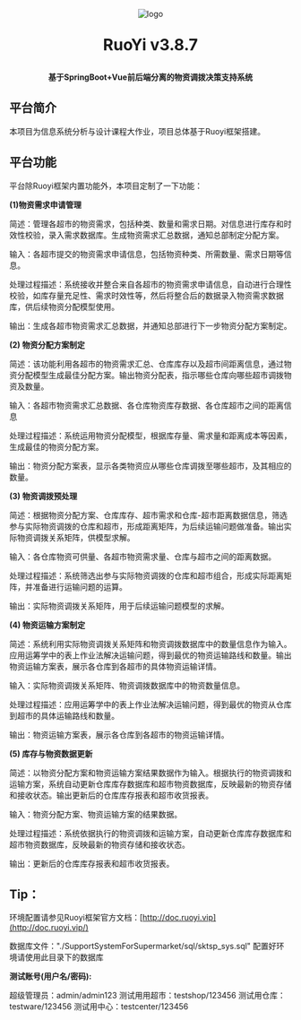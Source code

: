 <p align="center">
	<img alt="logo" src="https://oscimg.oschina.net/oscnet/up-d3d0a9303e11d522a06cd263f3079027715.png">
</p>
<h1 align="center" style="margin: 30px 0 30px; font-weight: bold;">RuoYi v3.8.7</h1>
<h4 align="center">基于SpringBoot+Vue前后端分离的物资调拨决策支持系统</h4>


## 平台简介

本项目为信息系统分析与设计课程大作业，项目总体基于Ruoyi框架搭建。

## 平台功能

平台除Ruoyi框架内置功能外，本项目定制了一下功能：

**(1)物资需求申请管理**

简述：管理各超市的物资需求，包括种类、数量和需求日期。对信息进行库存和时效性校验，录入需求数据库。生成物资需求汇总数据，通知总部制定分配方案。 

输入：各超市提交的物资需求申请信息，包括物资种类、所需数量、需求日期等信息。

处理过程描述：系统接收并整合来自各超市的物资需求申请信息，自动进行合理性校验，如库存量充足性、需求时效性等，然后将整合后的数据录入物资需求数据库，供后续物资分配模型使用。

输出：生成各超市物资需求汇总数据，并通知总部进行下一步物资分配方案制定。

**(2) 物资分配方案制定**

简述：该功能利用各超市的物资需求汇总、仓库库存以及超市间距离信息，通过物资分配模型生成最佳分配方案。输出物资分配表，指示哪些仓库向哪些超市调拨物资及数量。

输入：各超市物资需求汇总数据、各仓库物资库存数据、各仓库超市之间的距离信息

处理过程描述：系统运用物资分配模型，根据库存量、需求量和距离成本等因素，生成最佳的物资分配方案。

输出：物资分配方案表，显示各类物资应从哪些仓库调拨至哪些超市，及其相应的数量。

**(3) 物资调拨预处理**

简述：根据物资分配方案、仓库库存、超市需求和仓库-超市距离数据信息，筛选参与实际物资调拨的仓库和超市，形成距离矩阵，为后续运输问题做准备。输出实际物资调拨关系矩阵，供模型求解。

输入：各仓库物资可供量、各超市物资需求量、仓库与超市之间的距离数据。

处理过程描述：系统筛选出参与实际物资调拨的仓库和超市组合，形成实际距离矩阵，并准备进行运输问题的运算。

输出：实际物资调拨关系矩阵，用于后续运输问题模型的求解。

**(4) 物资运输方案制定**

简述：系统利用实际物资调拨关系矩阵和物资调拨数据库中的数量信息作为输入。应用运筹学中的表上作业法解决运输问题，得到最优的物资运输路线和数量。输出物资运输方案表，展示各仓库到各超市的具体物资运输详情。

输入：实际物资调拨关系矩阵、物资调拨数据库中的物资数量信息。

处理过程描述：应用运筹学中的表上作业法解决运输问题，得到最优的物资从仓库到超市的具体运输路线和数量。

输出：物资运输方案表，展示各仓库到各超市的物资运输详情。

**(5) 库存与物资数据更新**

简述：以物资分配方案和物资运输方案结果数据作为输入。根据执行的物资调拨和运输方案，系统自动更新仓库库存数据库和超市物资数据库，反映最新的物资存储和接收状态。输出更新后的仓库库存报表和超市收货报表。

输入：物资分配方案、物资运输方案的结果数据。

处理过程描述：系统依据执行的物资调拨和运输方案，自动更新仓库库存数据库和超市物资数据库，反映最新的物资存储和接收状态。

输出：更新后的仓库库存报表和超市收货报表。

## Tip：

环境配置请参见Ruoyi框架官方文档：[http://doc.ruoyi.vip](http://doc.ruoyi.vip/)

数据库文件："./SupportSystemForSupermarket/sql/sktsp_sys.sql"
配置好环境请使用此目录下的数据库

**测试账号(用户名/密码):**

超级管理员：admin/admin123
测试用用超市：testshop/123456
测试用仓库：testware/123456
测试用中心：testcenter/123456
